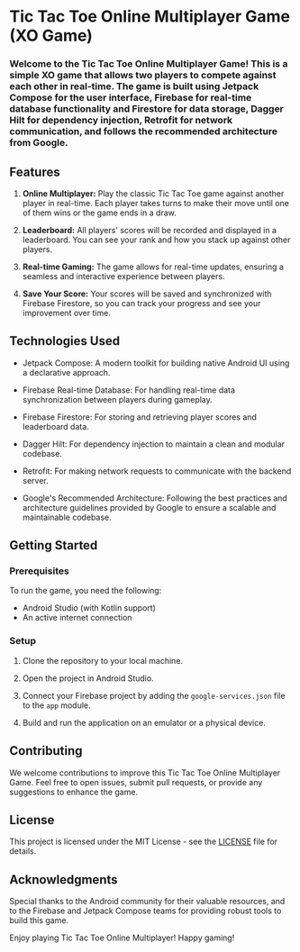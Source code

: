 # Tic Tac Toe Online Multiplayer Game (XO Game)

### Welcome to the Tic Tac Toe Online Multiplayer Game! This is a simple XO game that allows two players to compete against each other in real-time. The game is built using Jetpack Compose for the user interface, Firebase for real-time database functionality and Firestore for data storage, Dagger Hilt for dependency injection, Retrofit for network communication, and follows the recommended architecture from Google.

## Features

1. **Online Multiplayer:** Play the classic Tic Tac Toe game against another player in real-time. Each player takes turns to make their move until one of them wins or the game ends in a draw.

2. **Leaderboard:** All players' scores will be recorded and displayed in a leaderboard. You can see your rank and how you stack up against other players.

3. **Real-time Gaming:** The game allows for real-time updates, ensuring a seamless and interactive experience between players.

4. **Save Your Score:** Your scores will be saved and synchronized with Firebase Firestore, so you can track your progress and see your improvement over time.

## Technologies Used

- Jetpack Compose: A modern toolkit for building native Android UI using a declarative approach.

- Firebase Real-time Database: For handling real-time data synchronization between players during gameplay.

- Firebase Firestore: For storing and retrieving player scores and leaderboard data.

- Dagger Hilt: For dependency injection to maintain a clean and modular codebase.

- Retrofit: For making network requests to communicate with the backend server.

- Google's Recommended Architecture: Following the best practices and architecture guidelines provided by Google to ensure a scalable and maintainable codebase.

## Getting Started

### Prerequisites

To run the game, you need the following:

- Android Studio (with Kotlin support)
- An active internet connection

### Setup

1. Clone the repository to your local machine.

2. Open the project in Android Studio.

3. Connect your Firebase project by adding the `google-services.json` file to the `app` module.

4. Build and run the application on an emulator or a physical device.

## Contributing

We welcome contributions to improve this Tic Tac Toe Online Multiplayer Game. Feel free to open issues, submit pull requests, or provide any suggestions to enhance the game.

## License

This project is licensed under the MIT License - see the [LICENSE](LICENSE) file for details.

## Acknowledgments

Special thanks to the Android community for their valuable resources, and to the Firebase and Jetpack Compose teams for providing robust tools to build this game.

Enjoy playing Tic Tac Toe Online Multiplayer! Happy gaming!
